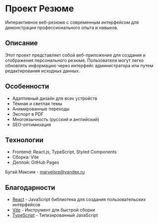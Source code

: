 # Проект Резюме

Интерактивное веб-резюме с современным интерфейсом для демонстрации профессионального опыта и навыков.

## Описание

Этот проект представляет собой веб-приложение для создания и отображения персонального резюме. Пользователи могут легко обновлять информацию через интерфейс администратора или путем редактирования исходных данных.

## Особенности

- Адаптивный дизайн для всех устройств
- Тёмная и светлая темы
- Анимированные переходы
- Экспорт в PDF
- Многоязычность (русский и английский)
- SEO-оптимизация

## Технологии

- Frontend: React.js, TypeScript, Styled Components
- Сборка: Vite
- Деплой: GitHub Pages

Бугай Максим - [marvelsrp@yandex.ru](mailto:marvelsrp@yandex.ru)

## Благодарности

- [React](https://reactjs.org/) - JavaScript библиотека для создания пользовательских интерфейсов
- [Vite](https://vitejs.dev/) - Инструмент для быстрой сборки
- [TypeScript](https://www.typescriptlang.org/) - Типизированный JavaScript

